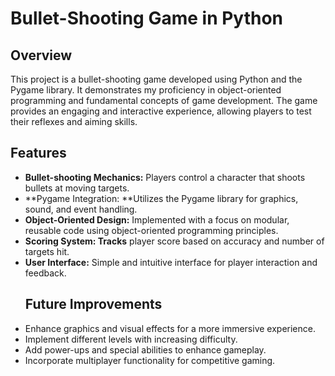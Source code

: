 # Bullet-Shooting Game in Python
 ## Overview
 This project is a bullet-shooting game developed using Python and the Pygame library. It demonstrates my proficiency in object-oriented programming and fundamental concepts of game development. The game provides an engaging and interactive experience, allowing players to test their reflexes and aiming skills.
## Features
- **Bullet-shooting Mechanics:** Players control a character that shoots bullets at moving targets.
- **Pygame Integration: **Utilizes the Pygame library for graphics, sound, and event handling.
- **Object-Oriented Design:** Implemented with a focus on modular, reusable code using object-oriented programming principles.
- **Scoring System: Tracks** player score based on accuracy and number of targets hit.
- **User Interface:** Simple and intuitive interface for player interaction and feedback.
  ## Future Improvements
- Enhance graphics and visual effects for a more immersive experience.
- Implement different levels with increasing difficulty.
- Add power-ups and special abilities to enhance gameplay.
- Incorporate multiplayer functionality for competitive gaming.
